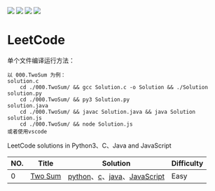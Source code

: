 ![](https://img.shields.io/badge/leetcode-Python-green.svg) ![](https://img.shields.io/badge/leetcode-C-red.svg) ![](https://img.shields.io/badge/leetcode-Java-blue.svg) ![](https://img.shields.io/badge/leetcode-JavaScript-success.svg)

LeetCode
========

单个文件编译运行方法：

```
以 000.TwoSum 为例：
solution.c
    cd ./000.TwoSum/ && gcc Solution.c -o Solution && ./Solution
solution.py
    cd ./000.TwoSum/ && py3 Solution.py
solution.java
    cd ./000.TwoSum/ && javac Solution.java && java Solution
solution.js
    cd ./000.TwoSum/ && node Solution.js
或者使用vscode
```

LeetCode solutions in Python3、C、Java and JavaScript

|NO.|Title|Solution|Difficulty|
|---|-----|--------|--------|
|0|[Two Sum](https://leetcode.com/problems/two-sum)|[python](000.TwoSum/Solution.py)、[c](000.TwoSum/Solution.c)、[java](000.TwoSum/Solution.java)、[JavaScript](000.TwoSum/Solution.js)|Easy
